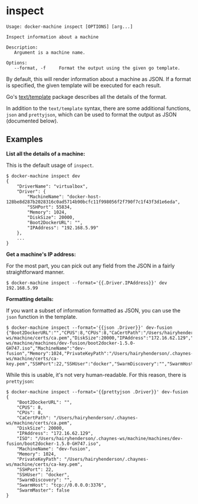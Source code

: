 <!--[metadata]>
+++
title = "inspect"
description = "Inspect information about a machine"
keywords = ["machine, inspect, subcommand"]
[menu.main]
identifier="machine.inspect"
parent="smn_machine_subcmds"
+++
<![end-metadata]-->

# inspect

    Usage: docker-machine inspect [OPTIONS] [arg...]

    Inspect information about a machine

    Description:
       Argument is a machine name.

    Options:
       --format, -f 	Format the output using the given go template.

By default, this will render information about a machine as JSON. If a format is
specified, the given template will be executed for each result.

Go's [text/template](http://golang.org/pkg/text/template/) package
describes all the details of the format.

In addition to the `text/template` syntax, there are some additional functions,
`json` and `prettyjson`, which can be used to format the output as JSON (documented below).

## Examples

**List all the details of a machine:**

This is the default usage of `inspect`.

    $ docker-machine inspect dev
    {
        "DriverName": "virtualbox",
        "Driver": {
            "MachineName": "docker-host-128be8d287b2028316c0ad5714b90bcfc11f998056f2f790f7c1f43f3d1e6eda",
            "SSHPort": 55834,
            "Memory": 1024,
            "DiskSize": 20000,
            "Boot2DockerURL": "",
            "IPAddress": "192.168.5.99"
        },
        ...
    }

**Get a machine's IP address:**

For the most part, you can pick out any field from the JSON in a fairly
straightforward manner.

    $ docker-machine inspect --format='{{.Driver.IPAddress}}' dev
    192.168.5.99

**Formatting details:**

If you want a subset of information formatted as JSON, you can use the `json`
function in the template.

    $ docker-machine inspect --format='{{json .Driver}}' dev-fusion
    {"Boot2DockerURL":"","CPUS":8,"CPUs":8,"CaCertPath":"/Users/hairyhenderson/.chaynes-ws/machine/certs/ca.pem","DiskSize":20000,"IPAddress":"172.16.62.129","ISO":"/Users/hairyhenderson/.chaynes-ws/machine/machines/dev-fusion/boot2docker-1.5.0-GH747.iso","MachineName":"dev-fusion","Memory":1024,"PrivateKeyPath":"/Users/hairyhenderson/.chaynes-ws/machine/certs/ca-key.pem","SSHPort":22,"SSHUser":"docker","SwarmDiscovery":"","SwarmHost":"tcp://0.0.0.0:3376","SwarmMaster":false}

While this is usable, it's not very human-readable. For this reason, there is
`prettyjson`:

    $ docker-machine inspect --format='{{prettyjson .Driver}}' dev-fusion
    {
        "Boot2DockerURL": "",
        "CPUS": 8,
        "CPUs": 8,
        "CaCertPath": "/Users/hairyhenderson/.chaynes-ws/machine/certs/ca.pem",
        "DiskSize": 20000,
        "IPAddress": "172.16.62.129",
        "ISO": "/Users/hairyhenderson/.chaynes-ws/machine/machines/dev-fusion/boot2docker-1.5.0-GH747.iso",
        "MachineName": "dev-fusion",
        "Memory": 1024,
        "PrivateKeyPath": "/Users/hairyhenderson/.chaynes-ws/machine/certs/ca-key.pem",
        "SSHPort": 22,
        "SSHUser": "docker",
        "SwarmDiscovery": "",
        "SwarmHost": "tcp://0.0.0.0:3376",
        "SwarmMaster": false
    }

